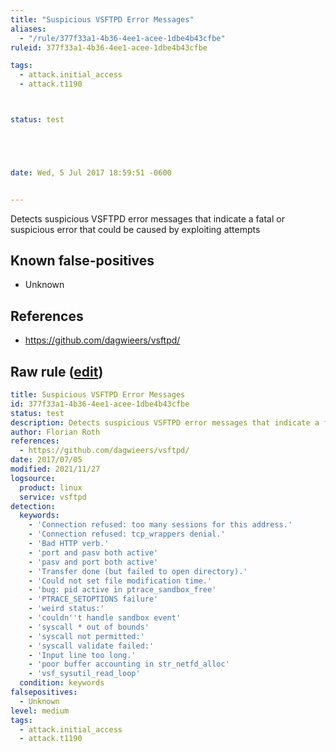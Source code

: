 ```yaml
---
title: "Suspicious VSFTPD Error Messages"
aliases:
  - "/rule/377f33a1-4b36-4ee1-acee-1dbe4b43cfbe"
ruleid: 377f33a1-4b36-4ee1-acee-1dbe4b43cfbe

tags:
  - attack.initial_access
  - attack.t1190



status: test





date: Wed, 5 Jul 2017 18:59:51 -0600


---
```


Detects suspicious VSFTPD error messages that indicate a fatal or suspicious error that could be caused by exploiting attempts

<!--more-->


## Known false-positives

* Unknown



## References

* https://github.com/dagwieers/vsftpd/


## Raw rule ([edit](https://github.com/SigmaHQ/sigma/edit/master/rules/linux/other/lnx_susp_vsftp.yml))
```yaml
title: Suspicious VSFTPD Error Messages
id: 377f33a1-4b36-4ee1-acee-1dbe4b43cfbe
status: test
description: Detects suspicious VSFTPD error messages that indicate a fatal or suspicious error that could be caused by exploiting attempts
author: Florian Roth
references:
  - https://github.com/dagwieers/vsftpd/
date: 2017/07/05
modified: 2021/11/27
logsource:
  product: linux
  service: vsftpd
detection:
  keywords:
    - 'Connection refused: too many sessions for this address.'
    - 'Connection refused: tcp_wrappers denial.'
    - 'Bad HTTP verb.'
    - 'port and pasv both active'
    - 'pasv and port both active'
    - 'Transfer done (but failed to open directory).'
    - 'Could not set file modification time.'
    - 'bug: pid active in ptrace_sandbox_free'
    - 'PTRACE_SETOPTIONS failure'
    - 'weird status:'
    - 'couldn''t handle sandbox event'
    - 'syscall * out of bounds'
    - 'syscall not permitted:'
    - 'syscall validate failed:'
    - 'Input line too long.'
    - 'poor buffer accounting in str_netfd_alloc'
    - 'vsf_sysutil_read_loop'
  condition: keywords
falsepositives:
  - Unknown
level: medium
tags:
  - attack.initial_access
  - attack.t1190

```
